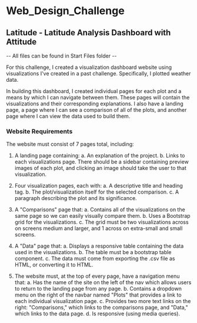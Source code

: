 # Web_Design_Challenge
## Latitude - Latitude Analysis Dashboard with Attitude
-- All files can be found in Start Files folder --

For this challenge, I created a visualization dashboard website using visualizations I've created in a past challenge. Specifically, I plotted weather data.

In building this dashboard, I created individual pages for each plot and a means by which I can navigate between them. These pages will contain the visualizations and their corresponding explanations. I also have a landing page, a page where I can see a comparison of all of the plots, and another page where I can view the data used to build them.

### Website Requirements
The website must consist of 7 pages total, including:

1. A landing page containing:
a. An explanation of the project.
b. Links to each visualizations page. There should be a sidebar containing preview images of each plot, and clicking an image should take the user to that visualization.

2. Four visualization pages, each with:
a. A descriptive title and heading tag.
b. The plot/visualization itself for the selected comparison.
c. A paragraph describing the plot and its significance.

3. A "Comparisons" page that:
a. Contains all of the visualizations on the same page so we can easily visually compare them.
b. Uses a Bootstrap grid for the visualizations.
c. The grid must be two visualizations across on screens medium and larger, and 1 across on extra-small and small screens.

4. A "Data" page that:
a. Displays a responsive table containing the data used in the visualizations.
b. The table must be a bootstrap table component.
c. The data must come from exporting the .csv file as HTML, or converting it to HTML. 

5. The website must, at the top of every page, have a navigation menu that:
a. Has the name of the site on the left of the nav which allows users to return to the landing page from any page.
b. Contains a dropdown menu on the right of the navbar named "Plots" that provides a link to each individual visualization page.
c. Provides two more text links on the right: "Comparisons," which links to the comparisons page, and "Data," which links to the data page.
d. Is responsive (using media queries).

